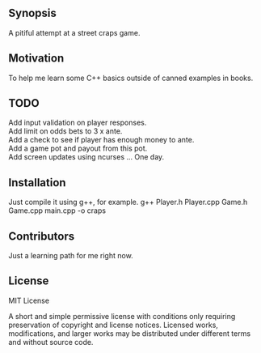 ## Synopsis
A pitiful attempt at a street craps game.

## Motivation

To help me learn some C++ basics outside of canned examples in books.

## TODO

Add input validation on player responses.  
Add limit on odds bets to 3 x ante.  
Add a check to see if player has enough money to ante.  
Add a game pot and payout from this pot.  
Add screen updates using ncurses ... One day.

## Installation

Just compile it using g++, for example. g++ Player.h Player.cpp Game.h Game.cpp main.cpp -o craps

## Contributors

Just a learning path for me right now.

## License

MIT License

A short and simple permissive license with conditions only requiring preservation of copyright and license notices. Licensed works, modifications, and larger works may be distributed under different terms and without source code.

